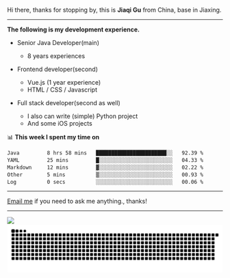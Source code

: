 Hi there, thanks for stopping by, this is **Jiaqi Gu** from China, base in Jiaxing.

---

**The following is my development experience.**

- Senior Java Developer(main)
  - 8 years experiences

- Frontend developer(second)
  - Vue.js (1 year experience)
  - HTML / CSS / Javascript
  
- Full stack developer(second as well)
  - I also can write (simple) Python project
  - And some iOS projects

📊 **This week I spent my time on**
<!--START_SECTION:waka-->

```txt
Java         8 hrs 58 mins   ███████████████████████░░   92.39 %
YAML         25 mins         █░░░░░░░░░░░░░░░░░░░░░░░░   04.33 %
Markdown     12 mins         ▓░░░░░░░░░░░░░░░░░░░░░░░░   02.22 %
Other        5 mins          ▒░░░░░░░░░░░░░░░░░░░░░░░░   00.93 %
Log          0 secs          ░░░░░░░░░░░░░░░░░░░░░░░░░   00.06 %
```

<!--END_SECTION:waka-->

---

[Email me](mailto:htk2klwgr@mozmail.com?subject=Hiring_from_GitHub) if you need to ask me anything., thanks!

---

![]( https://visitor-badge.glitch.me/badge?page_id=githubgujiaqi)
![]( https://github.com/droid-Q/droid-Q/raw/output/github-contribution-grid-snake.svg#gh-dark-mode-only)
